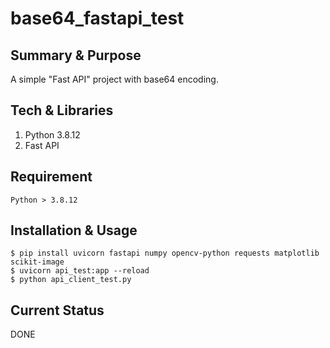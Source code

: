 # base64_fastapi_test

## Summary & Purpose
A simple "Fast API" project with base64 encoding.

## Tech & Libraries
1. Python 3.8.12
2. Fast API

## Requirement
```
Python > 3.8.12
```

## Installation & Usage
```
$ pip install uvicorn fastapi numpy opencv-python requests matplotlib scikit-image
$ uvicorn api_test:app --reload
$ python api_client_test.py
```

## Current Status
DONE
